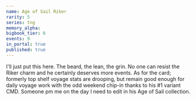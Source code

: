 ```yaml
---
name: Age of Sail Riker
rarity: 5
series: tng
memory_alpha:
bigbook_tier: 6
events: 9
in_portal: true
published: true
---
```


I'll just put this here. The beard, the lean, the grin. No one can resist the Riker charm and he certainly deserves more events. As for the card; formerly top shelf voyage stats are drooping, but remain good enough for daily voyage work with the odd weekend chip-in thanks to his #1 variant CMD. Someone pm me on the day I need to edit in his Age of Sail collection.
